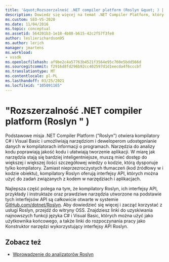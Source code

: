 ```yaml
---
title: '&quot;Rozszerzalność .NET compiler platform (Roslyn &quot; ) | Microsoft Docs'
description: Dowiedz się więcej na temat .NET Compiler Platform, który umożliwia narzędziom i deweloperom udostępnianie danych w kompilatorach informacji o programach.
ms.custom: SEO-VS-2020
ms.date: 11/04/2016
ms.topic: conceptual
ms.assetid: 564201b3-1e18-4b88-b615-42c2f57f3fe8
author: leslierichardson95
ms.author: lerich
manager: jmartens
ms.workload:
- vssdk
ms.openlocfilehash: af9be2c4a57763b4521f3564e95c760e5bdd566d
ms.sourcegitcommit: f2916d8fd296b92cc402597d1d1eecda4f6cccbf
ms.translationtype: MT
ms.contentlocale: pl-PL
ms.lasthandoff: 03/25/2021
ms.locfileid: "105091165"
---
```

# <a name="net-compiler-platform-quotroslynquot-extensibility"></a>&quot;Rozszerzalność .NET compiler platform (Roslyn &quot; )
Podstawowe misja .NET Compiler Platform ("Roslyn") otwiera kompilatory C# i Visual Basic i umożliwiają narzędziom i deweloperom udostępnianie danych w kompilatorach informacji o programach. Narzędzia do analizy kodu poprawiają jakość kodu i ułatwiają tworzenie aplikacji. W miarę jak narzędzia stają się bardziej inteligentniejsze, muszą mieć dostęp do większej i większej ilości szczegółowej wiedzy o kodzie, którą dysponuje tylko kompilatory. Zamiast nieprzezroczystych tłumaczeń (kod źródłowy w i kodzie obiektu), kompilatory Roslyn oferują interfejsy API, których można użyć do zadań związanych z kodem w narzędziach i aplikacjach.

 Najlepsza część polega na tym, że kompilatory Roslyn, ich interfejsy API, przykłady i instruktaże oraz prawdziwe narzędzia utworzone na podstawie tych interfejsów API są całkowicie otwarte w systemie [GitHub.com/dotnet/Roslyn](https://github.com/dotnet/Roslyn). Aby dowiedzieć się więcej i zacząć korzystać z usługi Roslyn, przejdź do witryny OSS. Znajdziesz linki do uzyskiwania najnowszych funkcji języka C# i Visual Basic, których można użyć jako użytkownika końcowego, a także linki do rozpoczynania pracy jako Konstruktor narzędzi wykorzystujący interfejsy API Roslyn.

## <a name="see-also"></a>Zobacz też
- [Wprowadzenie do analizatorów Roslyn](../extensibility/getting-started-with-roslyn-analyzers.md)
